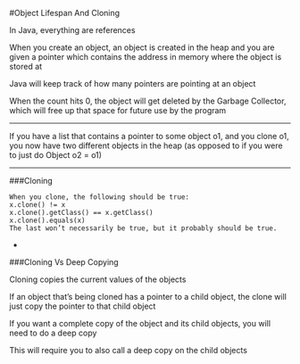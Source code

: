 #Object Lifespan And Cloning

In Java, everything are references

When you create an object, an object is created in the heap and you are given a pointer which contains the address in memory where the object is stored at

Java will keep track of how many pointers are pointing at an object

When the count hits 0, the object will get deleted by the Garbage Collector, which will free up that space for future use by the program

***

If you have a list that contains a pointer to some object o1, and you clone o1, you now have two different objects in the heap (as opposed to if you were to just do Object o2 = o1)

***

###Cloning

```
When you clone, the following should be true:
x.clone() != x
x.clone().getClass() == x.getClass()
x.clone().equals(x)
The last won’t necessarily be true, but it probably should be true.
```

-

###Cloning Vs Deep Copying

Cloning copies the current values of the objects

If an object that’s being cloned has a pointer to a child object, the clone will just copy the pointer to that child object

If you want a complete copy of the object and its child objects, you will need to do a deep copy

This will require you to also call a deep copy on the child objects
